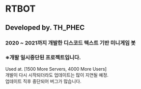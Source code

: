 # RTBOT

## Developed by. TH_PHEC

### 2020 ~ 2021까지 개발한 디스코드 텍스트 기반 미니게임 봇  

### ※개발 일시중단된 프로젝트입니다.  
Used at. [1500 More Servers, 4000 More Users]  
개발이 다시 시작되더라도 업데이트는 많이 지연될 예정.  
업데이트 직후 중단되어 버그가 많습니다.
